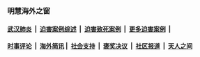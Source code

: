 
### 明慧海外之窗

####  [武汉肺炎](indexes/365.md?t=01310800) &nbsp;|&nbsp;  [迫害案例综述](indexes/328.md?t=01310800) &nbsp;|&nbsp; [迫害致死案例](indexes/277.md?t=01310800)  &nbsp;|&nbsp; [更多迫害案例](indexes/81.md?t=01310800)  &nbsp;|&nbsp; 
####  [时事评论](indexes/251.md?t=01310800) &nbsp;|&nbsp; [海外简讯](indexes/245.md?t=01310800)&nbsp;|&nbsp;  [社会支持](indexes/140.md?t=01310800) &nbsp;|&nbsp; [褒奖决议](indexes/282.md?t=01310800) &nbsp;|&nbsp; [社区报道](indexes/91.md?t=01310800)  &nbsp;|&nbsp; [天人之间](indexes/78.md?t=01310800) 

